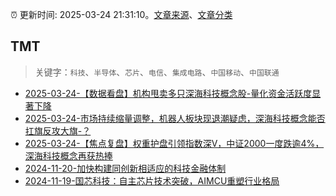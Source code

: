 :alarm_clock: 更新时间: 2025-03-24 21:31:10。[文章来源](/README.md)、[文章分类](/TAGS.md)

## TMT


> 关键字：`科技`、`半导体`、`芯片`、`电信`、`集成电路`、`中国移动`、`中国联通`



- [2025-03-24-【数据看盘】机构甩卖多只深海科技概念股-量化资金活跃度显著下降](https://www.cls.cn/detail/1981721) 
- [2025-03-24-市场持续缩量调整，机器人板块现退潮疑虑，深海科技概念能否扛旗反攻大旗-？](https://www.cls.cn/detail/1980989) 
- [2025-03-24-【焦点复盘】权重护盘引领指数深V，中证2000一度跌逾4%，深海科技概念再获热捧](https://www.cls.cn/detail/1981692) 
- [2024-11-20-加快构建同创新相适应的科技金融体制](https://xueqiu.com/9193403816/313561745) 
- [2024-11-19-国芯科技：自主芯片技术突破，AIMCU重塑行业格局](https://xueqiu.com/8151841495/313402043) 
